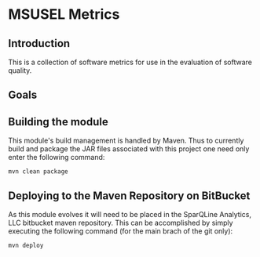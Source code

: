 # MSUSEL Metrics

## Introduction
This is a collection of software metrics for use in the evaluation of software quality.

## Goals


## Building the module
This module's build management is handled by Maven. Thus to currently build and package the JAR files associated
with this project one need only enter the following command:

`mvn clean package`

## Deploying to the Maven Repository on BitBucket
As this module evolves it will need to be placed in the SparQLine Analytics, LLC bitbucket maven repository.
This can be accomplished by simply executing the following command (for the main brach of the git only):

`mvn deploy`